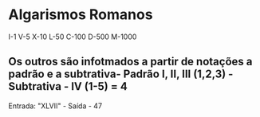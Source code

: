 # Algarismos Romanos

I-1
V-5
X-10
L-50
C-100
D-500
M-1000

## Os outros são infotmados a partir de notações a padrão e a subtrativa- Padrão I, II, III (1,2,3) - Subtrativa - IV (1-5) = 4
Entrada: "XLVII" - Saída - 47
